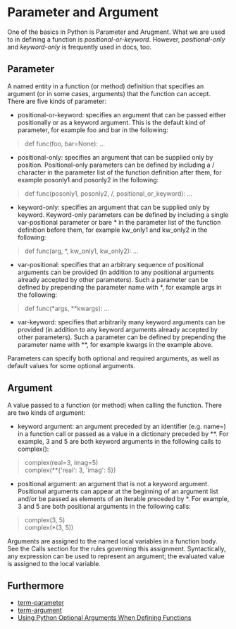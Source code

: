 # Parameter and Argument

One of the basics in Python is Parameter and Arugment. What we are used to in defining a function is *positional-or-keyword*. However, *positional-only* and *keyword-only* is frequently used in docs, too.  

## Parameter

A named entity in a function (or method) definition that specifies an argument (or in some cases, arguments) that the function can accept. There are five kinds of parameter:

- positional-or-keyword: specifies an argument that can be passed either positionally or as a keyword argument. This is the default kind of parameter, for example foo and bar in the following:

> def func(foo, bar=None): ...

- positional-only: specifies an argument that can be supplied only by position. Positional-only parameters can be defined by including a / character in the parameter list of the function definition after them, for example posonly1 and posonly2 in the following:

> def func(posonly1, posonly2, /, positional\_or\_keyword): ...

- keyword-only: specifies an argument that can be supplied only by keyword. Keyword-only parameters can be defined by including a single var-positional parameter or bare * in the parameter list of the function definition before them, for example kw\_only1 and kw\_only2 in the following:  

> def func(arg, \*, kw\_only1, kw\_only2): ...

- var-positional: specifies that an arbitrary sequence of positional arguments can be provided (in addition to any positional arguments already accepted by other parameters). Such a parameter can be defined by prepending the parameter name with \*, for example args in the following:

> def func(\*args, \*\*kwargs): ...

- var-keyword: specifies that arbitrarily many keyword arguments can be provided (in addition to any keyword arguments already accepted by other parameters). Such a parameter can be defined by prepending the parameter name with \*\*, for example kwargs in the example above.

Parameters can specify both optional and required arguments, as well as default values for some optional arguments.

## Argument 

A value passed to a function (or method) when calling the function. There are two kinds of argument:

- keyword argument: an argument preceded by an identifier (e.g. name=) in a function call or passed as a value in a dictionary preceded by \*\*. For example, 3 and 5 are both keyword arguments in the following calls to complex():

> complex(real=3, imag=5) <br>
> complex(\*\*{'real': 3, 'imag': 5})

- positional argument: an argument that is not a keyword argument. Positional arguments can appear at the beginning of an argument list and/or be passed as elements of an iterable preceded by \*. For example, 3 and 5 are both positional arguments in the following calls:

> complex(3, 5) <br>
> complex(\*(3, 5))

Arguments are assigned to the named local variables in a function body. See the Calls section for the rules governing this assignment. Syntactically, any expression can be used to represent an argument; the evaluated value is assigned to the local variable.

## Furthermore

- [term-parameter](https://docs.python.org/3/glossary.html#term-parameter) 
- [term-argument](https://docs.python.org/3/glossary.html#term-argument)
- [Using Python Optional Arguments When Defining Functions](https://realpython.com/python-optional-arguments/)
